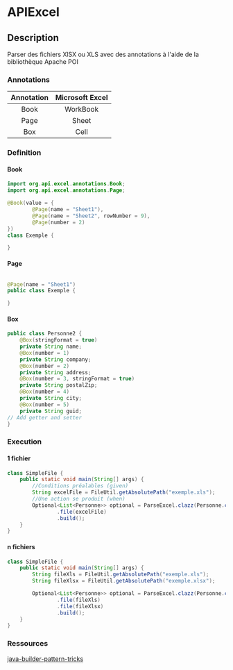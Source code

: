 # APIExcel

## Description

Parser des fichiers XlSX ou XLS avec des annotations à l'aide de la bibliothèque Apache POI

### Annotations

| Annotation | Microsoft Excel |
|:----------:|:---------------:|
|    Book    |    WorkBook     |
|    Page    |      Sheet      |
|    Box     |      Cell       |

### Definition

#### Book

```java
import org.api.excel.annotations.Book;
import org.api.excel.annotations.Page;

@Book(value = {
        @Page(name = "Sheet1"),
        @Page(name = "Sheet2", rowNumber = 9),
        @Page(number = 2)
})
class Exemple {

}
```

#### Page

```java

@Page(name = "Sheet1")
public class Exemple {

}
```

#### Box

```java
public class Personne2 {
    @Box(stringFormat = true)
    private String name;
    @Box(number = 1)
    private String company;
    @Box(number = 2)
    private String address;
    @Box(number = 3, stringFormat = true)
    private String postalZip;
    @Box(number = 4)
    private String city;
    @Box(number = 5)
    private String guid;
// Add getter and setter
}
```

### Execution

#### 1 fichier

```java
class SimpleFile {
    public static void main(String[] args) {
        //Conditions préalables (given)
        String excelFile = FileUtil.getAbsolutePath("exemple.xls");
        //Une action se produit (when)
        Optional<List<Personne>> optional = ParseExcel.clazz(Personne.class)
                .file(excelFile)
                .build();
    }
}
```

#### n fichiers

```java
class SimpleFile {
    public static void main(String[] args) {
        String fileXls = FileUtil.getAbsolutePath("exemple.xls");
        String fileXlsx = FileUtil.getAbsolutePath("exemple.xlsx");

        Optional<List<Personne>> optional = ParseExcel.clazz(Personne.class)
                .file(fileXls)
                .file(fileXlsx)
                .build();
    }
}
```

### Ressources

[java-builder-pattern-tricks](https://github.com/davidmoten/java-builder-pattern-tricks)
